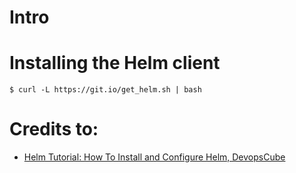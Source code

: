 # Intro

# Installing the Helm client

```
$ curl -L https://git.io/get_helm.sh | bash
```

# Credits to:

* [Helm Tutorial: How To Install and Configure Helm, DevopsCube](https://devopscube.com/install-configure-helm-kubernetes/)

